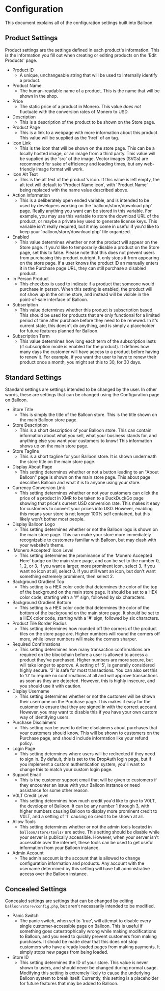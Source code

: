 # Configuration

This document explains all of the configuration settings built into Balloon.


## Product Settings

Product settings are the settings defined in each product's information. This is the information you fill out when creating or editing products on the 'Edit Products' page.

- Product ID
    - A unique, unchangeable string that will be used to internally identify a product.
- Product Name
    - The human-readable name of a product. This is the name that will be shown in the shop.
- Price
    - The static price of a product in Monero. This value *does not* fluctuate with the conversion rates of Monero to USD.
- Description
    - This is a description of the product to be shown on the Store page.
- Product Page
    - This is a link to a webpage with more information about this product. This value will be supplied as the 'href' of an <a> tag.
- Icon Link
    - This is the icon that will be shown on the store page. This can be a locally hosted image, or an image from a third party. This value will be supplied as the 'src' of the image. Vector images (SVGs) are recommend for sake of efficiency and loading times, but any web-friendly image format will work.
- Icon Alt Text
    - This is the alt text of the product's icon. If this value is left empty, the alt text will default to 'Product Name icon', with 'Product Name' being replaced with the name value described above.
- Action Information 
    - This is a deliberately open ended variable, and is intended to be used by developers working on the 'balloon/store/download.php' page. Really anything you want can be stored in this variable. For example, you may use this variable to store the download URL of the product, or maybe a private key used to generate license keys. This variable isn't really required, but it may come in useful if you'd like to keep your 'balloon/store/download.php' file organized.
- Enabled
    - This value determines whether or not the product will appear on the Store page. If you'd like to temporarily disable a product on the Store page, set this to false. Please note that this does not prevent users from purchasing this product outright. It only stops it from appearing on the store page. If a user knows the product ID an manually enters it in the Purchase page URL, they can still purchase a disabled product.
- In Person Product
    - This checkbox is used to indicate if a product that someone would purchase in person. When this setting is enabled, the product will not show up in the online store, and instead will be visible in the point-of-sale interface of Balloon.
- Subscription
    - This value determines whether this product is subscription based. This should be used for products that are only functional for a limited period of time after purchase before they need to be renewed. In it's current state, this doesn't do anything, and is simply a placeholder for future features planned for Balloon.
- Subscription Term
    - This value determines how long each term of the subscription lasts (if subscription mode is enabled for the product). It defines how many days the customer will have access to a product before having to renew it. For example, if you want the user to have to renew their product once a month, you might set this to 30, for 30 days.


## Standard Settings

Standard settings are settings intended to be changed by the user. In other words, these are settings that can be changed using the Configuration page on Balloon.

- Store Title
    - This is simply the title of the Balloon store. This is the title shown on the main Balloon store page.
- Store Description
    - This is a short description of your Balloon store. This can contain information about what you sell, what your business stands for, and anything else you want your customers to know! This information shows up on the main store page.
- Store Tagline
    - This is a short tagline for your Balloon store. It is shown underneath the store title on the main store page.
- Display About Page
    - This setting determines whether or not a button leading to an "About Balloon" page is shown on the main store page. This about page describes Balloon and what it is to anyone using your store.
- Currency Conversion Link
    - This setting determines whether or not your customers can click the price of a product in XMR to be taken to a DuckDuckGo page showing that price's current USD conversion rate. This makes it easy for customers to convert your prices into USD. However, enabling this means your store is not longer 100% self contained, but this likely won't bother most people.
- Display Balloon Logo
    - This setting determines whether or not the Balloon logo is shown on the main store page. This can make your store more immediately recognizable to customers familiar with Balloon, but may clash with your website's theme.
- 'Monero Accepted' Icon Level
    - This setting determines the prominance of the 'Monero Accepted Here' badge on the main store page, and can be set to the number 0, 1, 2, or 3. If you want a larger, more prominent icon, select 3. If you want no icon at all, select 0. If you still want an icon, but don't want something extremely prominent, then select 2.
- Background Gradient Top
    - This setting is a HEX color code that determines the color of the top of the background on the main store page. It should be set to a HEX color code, starting with a '#' sign, followed by six characters.
- Background Gradient Bottom
    - This setting is a HEX color code that determines the color of the bottom of the background on the main store page. It should be set to a HEX color code, starting with a '#' sign, followed by six characters.
- Product Tile Border Radius
    - This setting determines how rounded off the corners of the product tiles on the store page are. Higher numbers will round the corners off more, while lower numbers will make the corners sharper.
- Required Confirmations
    - This setting determines how many transaction confirmations are required on the blockchain before a user is allowed to access a product they've purchased. Higher numbers are more secure, but will take longer to approve. A setting of '5', is generally considered highly secure. '2' is safe for most transactions. You can also set this to '0' to require no confirmations at all and will approve transactions as soon as they are detected. However, this is highly insecure, and you should use it with caution.
- Display Username
    - This setting determines whether or not the customer will be shown their username on the Purchase page. This makes it easy for the customer to ensure that they are signed in with the correct account. However, you may want to disable this if you have your own custom way of identifying users.
- Purchase Disclaimers
    - This setting can be used to define disclaimers about purchases that your customers should know. This will be shown to customers on the Purchase page, and should include information like your refund policy.
- Login Page
    - This setting determines where users will be redirected if they need to sign in. By default, this is set to the DropAuth login page, but if you implement a custom authentication system, you'll want to change this to match your custom login page.
- Support Email
    - This is the customer support email that will be given to customers if they encounter an issue with your Balloon instance or need assistance for some other reason.
- V0LT Credit Level
    - This setting determines how much credit you'd like to give to V0LT, the developer of Balloon. It can be any number 1 through 3, with higher numbers causing Balloon to display more prominent credit to V0LT, and a setting of '1' causing no credit to be shown at all.
- Allow Tools
    - This setting determines whether or not the admin tools located in `balloon/store/tools/` are active. This setting should be disable while your server is publically accessible. However, when your server isn't accessible over the internet, these tools can be used to get useful information from your Balloon instance.
- Admin Account
    - The admin account is the account that is allowed to change configuration information and products. Any account with the username determined by this setting will have full administrative access over the Balloon instance.

## Concealed Settings

Concealed settings are settings that can be changed by editing `balloon/store/config.php`, but aren't necessarily intended to be modified.

- Panic Switch
    - The panic switch, when set to 'true', will attempt to disable every single customer-accessible page on Balloon. This is useful if something goes catestrophically wrong while making modifications to Balloon, and you need to quickly prevent customers from making purchases. It should be made clear that this does not stop customers who have already loaded pages from making payments. It simply stops new pages from being loaded.
- Store ID
    - This setting determines the ID of your store. This value is never shown to users, and should never be changed during normal usage. Modifying this setting is extremely likely to cause the underlying Balloon system to break itself. Currently, this setting is a placeholder for future features that may be added to Balloon.
